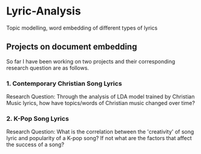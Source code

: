 # Lyric-Analysis
Topic modelling, word embedding of different types of lyrics  

## Projects on document embedding

So far I have been working on two projects and their corresponding research question are as follows.

### 1. Contemporary Christian Song Lyrics 

Research Question: Through the analysis of LDA model trained by Christian Music lyrics, how have topics/words of Christian music changed over time?

### 2. K-Pop Song Lyrics

Research Question: What is the correlation between the 'creativity' of song lyric and popularity of a K-pop song? If not what are the factors that affect the success of a song?
